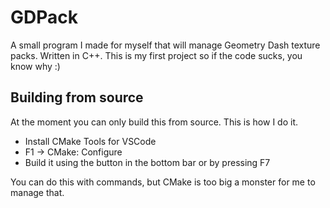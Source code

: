 # GDPack
A small program I made for myself that will manage Geometry Dash texture packs. Written in C++.
This is my first project so if the code sucks, you know why :)

## Building from source
At the moment you can only build this from source. This is how I do it.

- Install CMake Tools for VSCode
- F1 -> CMake: Configure
- Build it using the button in the bottom bar or by pressing F7

You can do this with commands, but CMake is too big a monster for me to manage that.